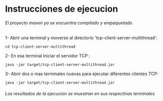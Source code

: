 # Instrucciones de ejecucion

###### El proyecto maven ya se encuentra compilado y empaquetado.

1- Abrir una terminal y moverse al directorio 'tcp-client-server-multithread': <br>
```
cd tcp-client-server-multithread
```
2- En esa terminal iniciar el servidor TCP : <br>
```
java -jar target/tcp-client-server-multithread.jar
```
3- Abrir dos o mas terminales nuevas para ejecutar diferentes clientes TCP: <br> 
```
java -jar target/tcp-client-server-multithread.jar
```

###### Los resultados de la ejecucion se muestran en sus respectivas terminales
